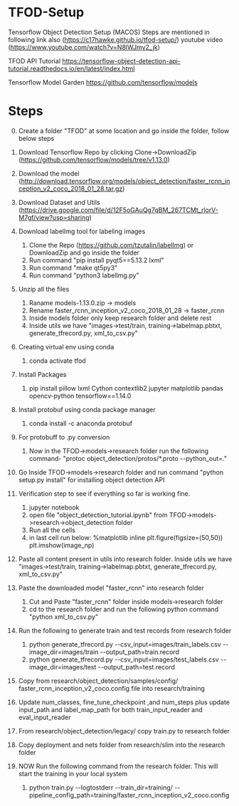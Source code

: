 # TFOD-Setup

Tensorflow Object Detection Setup (MACOS)
Steps are mentioned in following link also (https://c17hawke.github.io/tfod-setup/)
youtube video (https://www.youtube.com/watch?v=N8lWJmy2_jk)

TFOD API Tutorial
https://tensorflow-object-detection-api-tutorial.readthedocs.io/en/latest/index.html

Tensorflow Model Garden
https://github.com/tensorflow/models


Steps
======
0. Create a folder "TFOD" at some location and go inside the folder, follow below steps
1. Download Tensorflow Repo by clicking Clone->DownloadZip
(https://github.com/tensorflow/models/tree/v1.13.0)
2. Download the model 
(http://download.tensorflow.org/models/object_detection/faster_rcnn_inception_v2_coco_2018_01_28.tar.gz)
3. Download Dataset and Utils
(https://drive.google.com/file/d/12F5oGAuQg7qBM_267TCMt_rlorV-M7gf/view?usp=sharing)
4. Download labelImg tool for labeling images
    1. Clone the Repo (https://github.com/tzutalin/labelImg) or DownloadZip and go inside the folder
    2. Run command "pip install pyqt5==5.13.2 lxml"
    3. Run command "make qt5py3"
    4. Run command "python3 labelImg.py"
5. Unzip all the files 
    1. Raname models-1.13.0.zip -> models
    2. Rename faster_rcnn_inception_v2_coco_2018_01_28 -> faster_rcnn
    3. Inside models folder only keep research folder and delete rest
    4. Inside utils we have "images->test/train, training->labelmap.pbtxt, generate_tfrecord.py, xml_to_csv.py"
    
6. Creating virtual env using conda
    1. conda activate tfod
7. Install Packages
    1. pip install pillow lxml Cython contextlib2 jupyter matplotlib pandas opencv-python tensorflow==1.14.0
8. Install protobuf using conda package manager
    1. conda install -c anaconda protobuf
9. For protobuff to .py conversion
    1. Now in the TFOD->models->research folder run the following command- "protoc object_detection/protos/*.proto --python_out=."
10. Go Inside TFOD->models->research folder and run command "python setup.py install" for installing object detection API
11. Verification step to see if everything so far is working fine.
    1. jupyter notebook
    2. open file "object_detection_tutorial.ipynb" from TFOD->models->research->object_detection folder
    3. Run all the cells
    4. in last cell run below:
            %matplotlib inline
            plt.figure(figsize=(50,50))
            plt.imshow(image_np)
12. Paste all content present in utils into research folder. 
    Inside utils we have "images->test/train, training->labelmap.pbtxt, generate_tfrecord.py, xml_to_csv.py"
13. Paste the downloaded model "faster_rcnn" into research folder
    1. Cut and Paste "faster_rcnn" folder inside models->research folder
    2. cd to the research folder and run the following python command "python xml_to_csv.py"
14. Run the following to generate train and test records from research folder
    1. python generate_tfrecord.py --csv_input=images/train_labels.csv --image_dir=images/train --output_path=train.record
    2. python generate_tfrecord.py --csv_input=images/test_labels.csv --image_dir=images/test --output_path=test.record
15. Copy from research/object_detection/samples/config/ faster_rcnn_inception_v2_coco.config file into research/training
16. Update num_classes, fine_tune_checkpoint ,and num_steps plus update input_path and label_map_path for both train_input_reader and eval_input_reader
17. From research/object_detection/legacy/ copy train.py to research folder
18. Copy deployment and nets folder from research/slim into the research folder
19. NOW Run the following command from the research folder. This will start the training in your local system
    1. python train.py --logtostderr --train_dir=training/ --pipeline_config_path=training/faster_rcnn_inception_v2_coco.config





    
